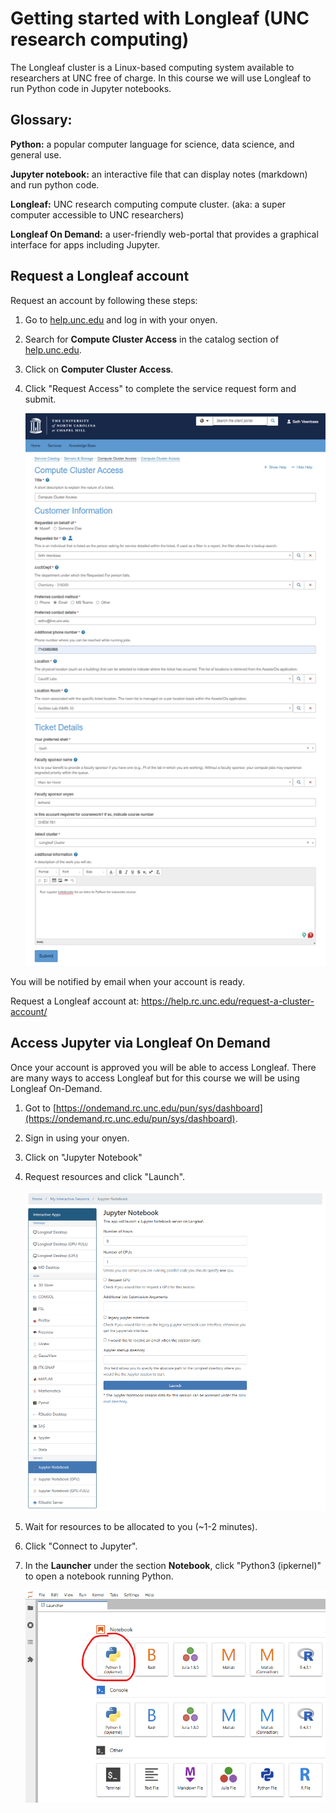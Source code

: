 # Getting started with Longleaf (UNC research computing)

The Longleaf cluster is a Linux-based computing system available to researchers at UNC free of charge. In this course we will use Longleaf to run Python code in Jupyter notebooks.

<div class="alert alert-block alert-info">
<h2>Glossary:</h2>

**Python:** a popular computer language for science, data science, and general use.

**Jupyter notebook:** an interactive file that can display notes (markdown) and run python code.

**Longleaf:** UNC research computing compute cluster. (aka: a super computer accessible to UNC researchers)

**Longleaf On Demand:** a user-friendly web-portal that provides a graphical interface for apps including Jupyter.

</div>

## Request a Longleaf account

Request an account by following these steps:

1) Go to [help.unc.edu](help.unc.edu) and log in with your onyen.
2) Search for **Compute Cluster Access** in the catalog section of [help.unc.edu](help.unc.edu).
3) Click on **Computer Cluster Access**.
4) Click "Request Access" to complete the service request form and submit.

    ![alt text](images/longleaf_request.png)


You will be notified by email when your account is ready.

Request a Longleaf account at: https://help.rc.unc.edu/request-a-cluster-account/

## Access Jupyter via Longleaf On Demand

Once your account is approved you will be able to access Longleaf. There are many ways to access Longleaf but for this course we will be using Longleaf On-Demand.

1) Got to [https://ondemand.rc.unc.edu/pun/sys/dashboard](https://ondemand.rc.unc.edu/pun/sys/dashboard).
2) Sign in using your onyen. 
3) Click on "Jupyter Notebook"
4) Request resources and click "Launch".

    ![alt text](jupyter_request_session.png)

5) Wait for resources to be allocated to you (~1-2 minutes).
6) Click "Connect to Jupyter".
7) In the **Launcher** under the section **Notebook**, click "Python3 (ipkernel)" to open a notebook running Python.

    ![alt text](launch_python_notebook.png)
